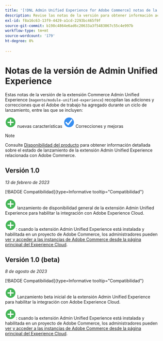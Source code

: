 ```yaml
---
title: '[!DNL Admin Unified Experience for Adobe Commerce] notas de la versión'
description: Revise las notas de la versión para obtener información acerca de la última versión de la extensión  [!DNL Admin Unified Experience] para Commerce.
exl-id: f8a16c63-13f9-4429-a1cd-2293bc465f9f
source-git-commit: b198c4864e6ad6c20633a3f5483067c55c4e997b
workflow-type: tm+mt
source-wordcount: '179'
ht-degree: 0%

---
```


# Notas de la versión de Admin Unified Experience

Estas notas de la versión de la extensión Commerce Admin Unified Experience (`magento/module-unified-experience`) recopilan las adiciones y correcciones que el Adobe de trabajo ha agregado durante un ciclo de lanzamiento, entre las que se incluyen:

![Nuevas](../assets/new.svg) nuevas características
![Se ha corregido un problema](../assets/fix.svg) Correcciones y mejoras


>[!NOTE]
>
>Consulte [Disponibilidad del producto](https://experienceleague.adobe.com/docs/commerce-operations/release/product-availability.html?lang=es) para obtener información detallada sobre el estado de lanzamiento de la extensión Admin Unified Experience relacionada con Adobe Commerce.

## Versión 1.0

*13 de febrero de 2023*

[!BADGE Compatibilidad]{type=Informative tooltip="Compatibilidad"}

![Nuevo](../assets/new.svg) lanzamiento de disponibilidad general de la extensión Admin Unified Experience para habilitar la integración con Adobe Experience Cloud.

![Nuevo](../assets/new.svg): cuando la extensión Admin Unified Experience está instalada y habilitada en un proyecto de Adobe Commerce, los administradores pueden [ver y acceder a las instancias de Adobe Commerce desde la página principal del Experience Cloud](admin-unified-experience-integration-overview.md).


## Versión 1.0 (beta)

*8 de agosto de 2023*

[!BADGE Compatibilidad]{type=Informative tooltip="Compatibilidad"}

![Nuevo](../assets/new.svg) Lanzamiento beta inicial de la extensión Admin Unified Experience para habilitar la integración con Adobe Experience Cloud.

![Nuevo](../assets/new.svg): cuando la extensión Admin Unified Experience está instalada y habilitada en un proyecto de Adobe Commerce, los administradores pueden [ver y acceder a las instancias de Adobe Commerce desde la página principal del Experience Cloud](admin-unified-experience-integration-overview.md).
